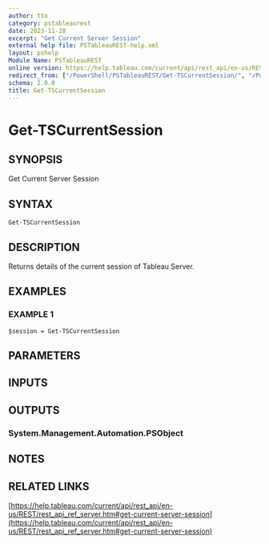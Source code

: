 ```yaml
---
author: tto
category: pstableaurest
date: 2023-11-28
excerpt: "Get Current Server Session"
external help file: PSTableauREST-help.xml
layout: pshelp
Module Name: PSTableauREST
online version: https://help.tableau.com/current/api/rest_api/en-us/REST/rest_api_ref_server.htm#get-current-server-session
redirect_from: ["/PowerShell/PSTableauREST/Get-TSCurrentSession/", "/PowerShell/PSTableauREST/get-tscurrentsession/", "/PowerShell/get-tscurrentsession/"]
schema: 2.0.0
title: Get-TSCurrentSession
---
```


# Get-TSCurrentSession

## SYNOPSIS
Get Current Server Session

## SYNTAX

```
Get-TSCurrentSession
```

## DESCRIPTION
Returns details of the current session of Tableau Server.

## EXAMPLES

### EXAMPLE 1
```
$session = Get-TSCurrentSession
```

## PARAMETERS

## INPUTS

## OUTPUTS

### System.Management.Automation.PSObject
## NOTES

## RELATED LINKS

[https://help.tableau.com/current/api/rest_api/en-us/REST/rest_api_ref_server.htm#get-current-server-session](https://help.tableau.com/current/api/rest_api/en-us/REST/rest_api_ref_server.htm#get-current-server-session)

